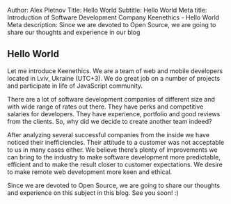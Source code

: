 Author: Alex Pletnov
Title: Hello World
Subtitle: Hello World
Meta title: Introduction of Software Development Company Keenethics - Hello World
Meta description: Since we are devoted to Open Source, we are going to share our thoughts and experience in our blog

## Hello World

Let me introduce Keenethics. We are a team of web and mobile developers located in Lviv, Ukraine (UTC+3). We do great job on a number of projects and participate in life of JavaScript community.

There are a lot of software development companies of different size and with wide range of rates out there. They have perks and competitive salaries for developers. They have experience, portfolio and good reviews from the clients. So, why did we decide to create another team indeed?

After analyzing several successful companies from the inside we have noticed their inefficiencies. Their attitude to a customer was not acceptable to us in many cases either. We believe there’s plenty of improvements we can bring to the industry to make software development more predictable, efficient and to make the result closer to customer expectations. We desire to make remote web development more keen and ethical.

Since we are devoted to Open Source, we are going to share our thoughts and experience on this subject in this blog. See you soon! :)
